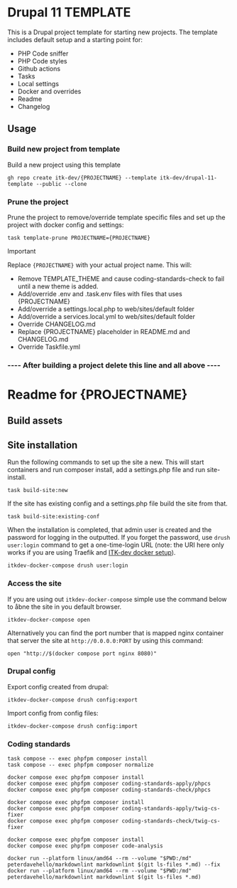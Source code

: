 # Drupal 11 TEMPLATE

This is a Drupal project template for starting new projects. The template
includes default setup and a starting point for:

- PHP Code sniffer
- PHP Code styles
- Github actions
- Tasks
- Local settings
- Docker and overrides
- Readme
- Changelog

## Usage

### Build new project from template

Build a new project using this template

```shell
gh repo create itk-dev/{PROJECTNAME} --template itk-dev/drupal-11-template --public --clone
```

### Prune the project

Prune the project to remove/override template specific files and set up the
project with docker config and settings:

```shell
task template-prune PROJECTNAME={PROJECTNAME}
```

> [!IMPORTANT]  
> Replace `{PROJECTNAME}` with your actual project name.
This will:

- Remove TEMPLATE_THEME and cause coding-standards-check to fail until a new
theme is added.
- Add/override .env and .task.env files with files that uses {PROJECTNAME}
- Add/override a settings.local.php to web/sites/default folder
- Add/override a services.local.yml to web/sites/default folder
- Override CHANGELOG.md
- Replace {PROJECTNAME} placeholder in README.md and CHANGELOG.md
- Override Taskfile.yml

<!-- markdownlint-disable MD025 -->

### ---- After building a project delete this line and all above ----

# Readme for {PROJECTNAME}

## Build assets

## Site installation

Run the following commands to set up the site a new. This will start containers
and run composer install, add a settings.php file and run site-install.

```shell name="site-up"
task build-site:new
```

If the site has existing config and a settings.php file build the site from that.

```shell name="site-up"
task build-site:existing-conf
```

When the installation is completed, that admin user is created and the password for logging in the outputted. If you
forget the password, use `drush user:login` command to get a one-time-login URL (note: the URI here only works if
you are using Traefik and [ITK-dev docker setup](https://github.com/itk-dev/devops_itkdev-docker)).

```shell name="site-login"
itkdev-docker-compose drush user:login
```

### Access the site

If you are using out `itkdev-docker-compose` simple use the command below to åbne the site in you default browser.

```shell name="site-open"
itkdev-docker-compose open
```

Alternatively you can find the port number that is mapped nginx container that server the site at `http://0.0.0.0:PORT`
by using this command:

```shell
open "http://$(docker compose port nginx 8080)"
```

### Drupal config

Export config created from drupal:

```shell
itkdev-docker-compose drush config:export
```

Import config from config files:

```shell
itkdev-docker-compose drush config:import
```

### Coding standards

```shell name=coding-standards-composer
task compose -- exec phpfpm composer install
task compose -- exec phpfpm composer normalize
```

```shell name=coding-standards-php
docker compose exec phpfpm composer install
docker compose exec phpfpm composer coding-standards-apply/phpcs
docker compose exec phpfpm composer coding-standards-check/phpcs
```

```shell name=coding-standards-twig
docker compose exec phpfpm composer install
docker compose exec phpfpm composer coding-standards-apply/twig-cs-fixer
docker compose exec phpfpm composer coding-standards-check/twig-cs-fixer
```

```shell name=code-analysis
docker compose exec phpfpm composer install
docker compose exec phpfpm composer code-analysis
```

```shell name=coding-standards-markdown
docker run --platform linux/amd64 --rm --volume "$PWD:/md" peterdavehello/markdownlint markdownlint $(git ls-files *.md) --fix
docker run --platform linux/amd64 --rm --volume "$PWD:/md" peterdavehello/markdownlint markdownlint $(git ls-files *.md)
```
